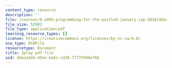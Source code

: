 ```yaml
---
content_type: resource
description: ''
file: /courses/6-s095-programming-for-the-puzzled-january-iap-2018/ddaa1deb45eeba6ccd3877737690e76b_14UlXIZzwE4.pdf
file_size: 52983
file_type: application/pdf
learning_resource_types: []
license: https://creativecommons.org/licenses/by-nc-sa/4.0/
ocw_type: OCWFile
resourcetype: Document
title: 3play pdf file
uid: ddaa1deb-45ee-ba6c-cd38-77737690e76b
---
```

